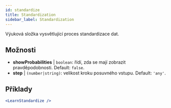 ```yaml
---
id: standardize
title: Standardization
sidebar_label: Standardization
---
```


Výuková složka vysvětlující proces standardizace dat.

## Možnosti

* __showProbabilities__ | `boolean`: řídí, zda se mají zobrazit pravděpodobnosti. Default: `false`.
* __step__ | `(number|string)`: velikost kroku posuvného vstupu. Default: `'any'`.


## Příklady

```jsx live
<LearnStandardize />
```

